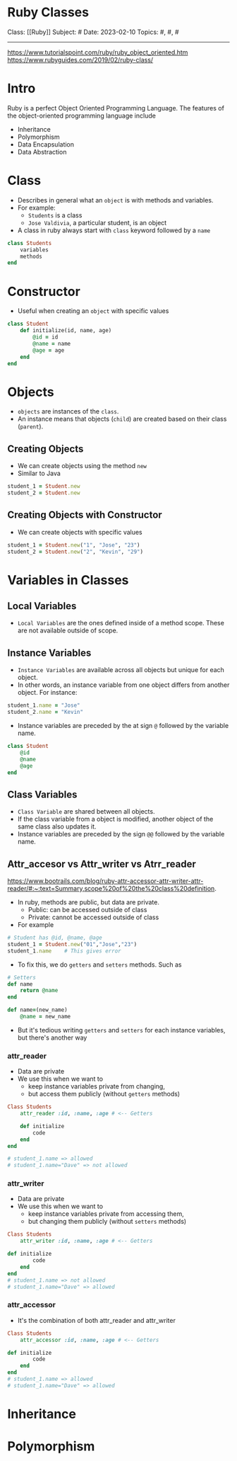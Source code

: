 # Ruby Classes
Class: [[Ruby]]
Subject: #
Date: 2023-02-10
Topics: #, #, # 

---
https://www.tutorialspoint.com/ruby/ruby_object_oriented.htm
https://www.rubyguides.com/2019/02/ruby-class/

# Intro
Ruby is a perfect Object Oriented Programming Language. The features of the object-oriented programming language include 
-   Inheritance
-   Polymorphism
-   Data Encapsulation
-   Data Abstraction

# Class
- Describes in general what an `object` is with methods and variables.
- For example: 
	- `Students` is a class
	- `Jose Valdivia`, a particular student, is an object
- A class in ruby always start with `class` keyword followed by a `name`
```ruby
class Students
	variables
	methods
end
```

# Constructor
- Useful when creating an `object` with specific values
```ruby
class Student
	def initialize(id, name, age)
		@id = id
		@name = name
		@age = age
	end
end
```

# Objects
- `objects` are instances of the `class`.
- An instance means that objects (`child`) are created based on their class (`parent`).

## Creating Objects
- We can create objects using the method `new`
- Similar to Java
```ruby
student_1 = Student.new
student_2 = Student.new
```

## Creating Objects with Constructor
- We can create objects with specific values 
```ruby
student_1 = Student.new("1", "Jose", "23")
student_2 = Student.new("2", "Kevin", "29")
```

# Variables in Classes

## Local Variables
- `Local Variables` are the ones defined inside of a method scope. These are not available outside of scope.

## Instance Variables
- `Instance Variables` are available across all objects but unique for each object.
- In other words, an instance variable from one object differs from another object. For instance:
```ruby
student_1.name = "Jose"
student_2.name = "Kevin"
```
- Instance variables are preceded by the at sign `@` followed by the variable name.
```ruby
class Student
	@id
	@name
	@age
end
```

## Class Variables
- `Class Variable` are shared between all objects.
- If the class variable from a object is modified, another object of the same class also updates it.
- Instance variables are preceded by the sign `@@` followed by the variable name.

## Attr_accesor vs Attr_writer vs Atrr_reader
https://www.bootrails.com/blog/ruby-attr-accessor-attr-writer-attr-reader/#:~:text=Summary,scope%20of%20the%20class%20definition.
- In ruby, methods are public, but data are private. 
	- Public: can be accessed outside of class
	- Private: cannot be accessed outside of class
- For example
```ruby
# Student has @id, @name, @age
student_1 = Student.new("01","Jose","23")
student_1.name    # This gives error
```
- To fix this, we do `getters` and `setters` methods. Such as
```ruby
# Setters
def name 
	return @name 
end

def name=(new_name)
	@name = new_name
```

- But it's tedious writing `getters` and `setters` for each instance variables, but there's another way

### attr_reader
- Data are private
- We use this when we want to 
	- keep instance variables private from changing, 
	- but access them publicly (without `getters` methods)

```ruby
Class Students
	attr_reader :id, :name, :age # <-- Getters

	def initialize
		code
	end
end

# student_1.name => allowed
# student_1.name="Dave" => not allowed
```

### attr_writer
- Data are private
- We use this when we want to 
	- keep instance variables private from accessing them, 
	- but changing them publicly (without `setters` methods)

```ruby
Class Students
	attr_writer :id, :name, :age # <-- Getters

def initialize
		code
	end
end
# student_1.name => not allowed
# student_1.name="Dave" => allowed
```

### attr_accessor
- It's the combination of both attr_reader and attr_writer
```ruby
Class Students
	attr_accessor :id, :name, :age # <-- Getters

def initialize
		code
	end
end
# student_1.name => allowed
# student_1.name="Dave" => allowed
```





# Inheritance

# Polymorphism
